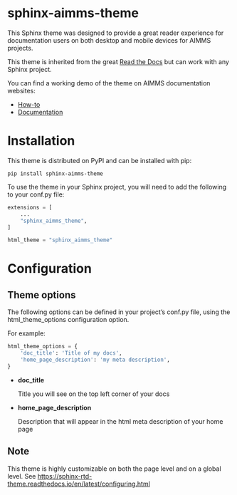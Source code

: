 # sphinx-aimms-theme

This Sphinx theme was designed to provide a great reader experience for documentation users on both desktop and mobile devices for AIMMS projects.

This theme is inherited from the great [Read the Docs](https://github.com/readthedocs/sphinx_rtd_theme) but can work with any Sphinx project. 

You can find a working demo of the theme on AIMMS documentation websites:
- [How-to](https://how-to.aimms.com)
- [Documentation](https://documentation.aimms.com)

Installation
===============

This theme is distributed on PyPI and can be installed with pip:

`pip install sphinx-aimms-theme`

To use the theme in your Sphinx project, you will need to add the following to your conf.py file:

``` python
extensions = [
    ...
    "sphinx_aimms_theme",
]

html_theme = "sphinx_aimms_theme"
```

Configuration
================

Theme options
----------------

The following options can be defined in your project’s conf.py file, using the html_theme_options configuration option.

For example:

``` python
html_theme_options = {
    'doc_title': 'Title of my docs',
    'home_page_description': 'my meta description',
}
```


* **doc_title** 

    Title you will see on the top left corner of your docs


* **home_page_description** 

    Description that will appear in the html meta description of your home page

Note
---------

This theme is highly customizable on both the page level and on a global level. See https://sphinx-rtd-theme.readthedocs.io/en/latest/configuring.html 
